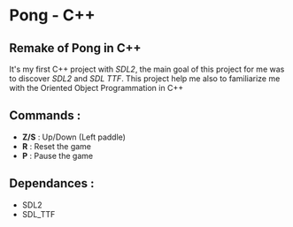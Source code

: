 # Pong - C++

## Remake of Pong in C++

It's my first C++ project with _SDL2_, the main goal of this project for me was to discover _SDL2_ and _SDL TTF_. This project help me also to familiarize me with the Oriented Object Programmation in C++

## Commands :

- **Z/S** : Up/Down (Left paddle)
- **R** : Reset the game
- **P** : Pause the game

## Dependances :

- SDL2
- SDL_TTF
